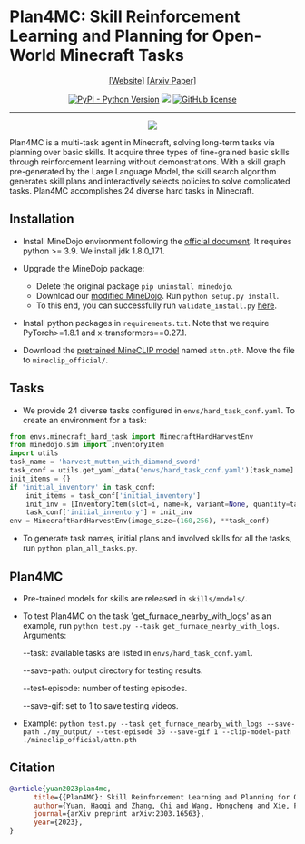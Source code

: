 # Plan4MC: Skill Reinforcement Learning and Planning for Open-World Minecraft Tasks
<div align="center">

[[Website]](https://sites.google.com/view/plan4mc) 
[[Arxiv Paper]](https://arxiv.org/abs/2303.16563)

[![PyPI - Python Version](https://img.shields.io/pypi/pyversions/MineDojo)](https://pypi.org/project/MineDojo/)
[<img src="https://img.shields.io/badge/Framework-PyTorch-red.svg"/>](https://pytorch.org/)
[![GitHub license](https://img.shields.io/github/license/MineDojo/MineCLIP)](https://github.com/PKU-RL/Plan4MC/blob/main/LICENSE)
______________________________________________________________________
![](figs/plan4mc.png)
</div>

Plan4MC is a multi-task agent in Minecraft, solving long-term tasks via planning over basic skills. It  acquire three types of fine-grained basic skills through reinforcement learning without demonstrations. With a skill graph pre-generated by the Large Language Model, the skill search algorithm generates skill plans and interactively selects policies to solve complicated tasks. Plan4MC accomplishes 24 diverse hard tasks in Minecraft.

## Installation

- Install MineDojo environment following the [official document](https://docs.minedojo.org/sections/getting_started/install.html#prerequisites).  It requires python >= 3.9. We install jdk 1.8.0_171.

- Upgrade the MineDojo package: 
	- Delete the original package `pip uninstall minedojo`.
	- Download our [modified MineDojo](https://github.com/PKU-RL/MCEnv). Run `python setup.py install`.
	- To this end, you can successfully run `validate_install.py` [here](https://github.com/MineDojo/MineDojo/tree/main/scripts).

- Install python packages in `requirements.txt`. Note that we require PyTorch>=1.8.1 and x-transformers==0.27.1.

- Download the [pretrained MineCLIP model](https://disk.pku.edu.cn:443/link/86843F120DF784DCC117624D2E90A569) named `attn.pth`.  Move the file to `mineclip_official/`.

## Tasks
- We provide 24 diverse tasks configured in `envs/hard_task_conf.yaml`.  To create an environment for a task:
```python
from envs.minecraft_hard_task import MinecraftHardHarvestEnv
from minedojo.sim import InventoryItem
import utils
task_name = 'harvest_mutton_with_diamond_sword'
task_conf = utils.get_yaml_data('envs/hard_task_conf.yaml')[task_name]
init_items = {}
if 'initial_inventory' in task_conf:
    init_items = task_conf['initial_inventory']
    init_inv = [InventoryItem(slot=i, name=k, variant=None, quantity=task_conf['initial_inventory'][k]) for i,k in enumerate(list(task_conf['initial_inventory'].keys()))]
    task_conf['initial_inventory'] = init_inv
env = MinecraftHardHarvestEnv(image_size=(160,256), **task_conf)
```

- To generate task names, initial plans and involved skills for all the tasks, run `python plan_all_tasks.py`.


## Plan4MC
- Pre-trained models for skills are released in `skills/models/`.
- To test Plan4MC on the task 'get_furnace_nearby_with_logs' as an example,  run `python test.py --task get_furnace_nearby_with_logs`.   Arguments:

	\-\-task:  available tasks are listed in `envs/hard_task_conf.yaml`.

	\-\-save-path: output directory for testing results.

	\-\-test-episode: number of testing episodes.

	\-\-save-gif: set to 1 to save testing videos.

- Example:
	`python test.py --task get_furnace_nearby_with_logs --save-path ./my_output/ --test-episode 30 --save-gif 1 --clip-model-path ./mineclip_official/attn.pth`

## Citation
```bibtex
@article{yuan2023plan4mc,
      title={{Plan4MC}: Skill Reinforcement Learning and Planning for Open-World {Minecraft} Tasks}, 
      author={Yuan, Haoqi and Zhang, Chi and Wang, Hongcheng and Xie, Feiyang and Cai, Penglin and Dong, Hao and Lu, Zongqing},
      journal={arXiv preprint arXiv:2303.16563},
      year={2023},
}
```

